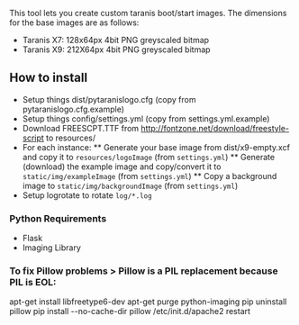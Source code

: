 This tool lets you create custom taranis boot/start images. The dimensions for the base images are as follows:
* Taranis X7: 128x64px 4bit PNG greyscaled bitmap
* Taranis X9: 212X64px 4bit PNG greyscaled bitmap

## How to install
* Setup things dist/pytaranislogo.cfg (copy from pytaranislogo.cfg.example)
* Setup things config/settings.yml (copy from settings.yml.example)
* Download FREESCPT.TTF from http://fontzone.net/download/freestyle-script to resources/
* For each instance:
** Generate your base image from dist/x9-empty.xcf and copy it to `resources/logoImage` (from `settings.yml`)
** Generate (download) the example image and copy/convert it to `static/img/exampleImage` (from `settings.yml`)
** Copy a background image to `static/img/backgroundImage` (from `settings.yml`)
* Setup logrotate to rotate `log/*.log`


### Python Requirements
* Flask
* Imaging Library


### To fix Pillow problems > Pillow is a PIL replacement because PIL is EOL:
  apt-get install libfreetype6-dev
  apt-get purge python-imaging
  pip uninstall pillow
  pip install --no-cache-dir pillow
  /etc/init.d/apache2 restart
